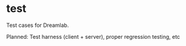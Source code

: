 # test

Test cases for Dreamlab.

Planned: Test harness (client + server), proper regression testing, etc
